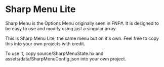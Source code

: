 # Sharp Menu Lite
Sharp Menu is the Options Menu originally seen in FNF#. It is designed to be easy to use and modify using just a singular array.

This is Sharp Menu Lite, the same menu but on it's own.
Feel free to copy this into your own projects with credit.

To use it, copy source/SharpMenuState.hx and assets/data/SharpMenuConfig.json into your own project.